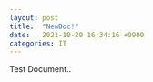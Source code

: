 ```yaml
---
layout: post
title:  "NewDoc!"
date:   2021-10-20 16:34:16 +0900
categories: IT
---
```


Test Document..